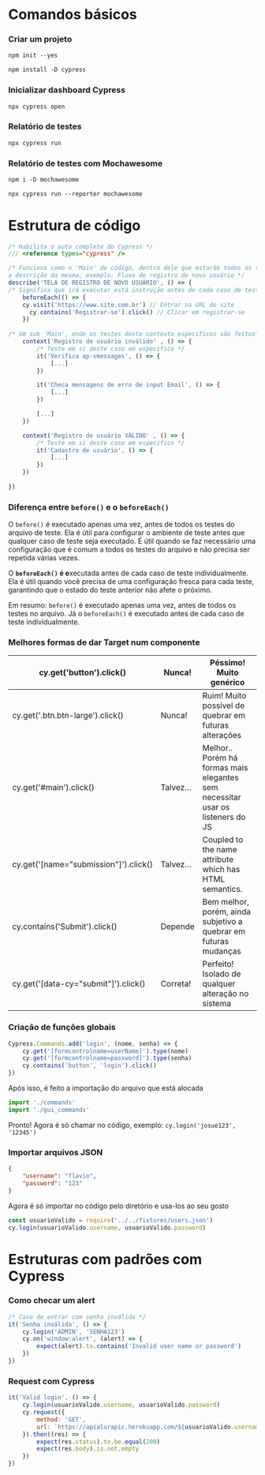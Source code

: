 # Comandos básicos

### Criar um projeto

```markdown
npm init --yes
```

```markdown
npm install -D cypress
```

### Inicializar dashboard Cypress

```markdown
npx cypress open
```

### Relatório de testes

```markdown
npx cypress run
```

### Relatório de testes com Mochawesome

```markdown
npm i -D mochawesome
```

```markdown
npx cypress run --reporter mochawesome
```

# Estrutura de código

```jsx
/* Habilita o auto complete do Cypress */
/// <reference types="cypress" />

/* Funciona como o 'Main' do código, dentro dele que estarão todos os testes referentes
a descrição da mesma, exemplo: Fluxo de registro de novo usuário */
describe('TELA DE REGISTRO DE NOVO USUÁRIO', () => {
/* Significa que irá executar está instrução antes de cada caso de teste */
	beforeEach(() => {
    cy.visit('https://www.site.com.br') // Entrar na URL do site
	  cy.contains('Registrar-se').click() // Clicar em registrar-se
	})
	
/* Um sub 'Main', onde os testes deste contexto especificos são feitos*/
	context('Registro de usuário inválido' , () => {
		/* Teste em si deste caso em especifico */
		it('Verifica ap-vmessages', () => { 
			[...]
		})

		it('Checa mensagens de erro de input Email', () => { 
			[...]
		})

		[...]
	})

	context('Registro de usuário VÁLIDO' , () => {
		/* Teste em si deste caso em especifico */
		it('Cadastro de usuário', () => { 
			[...]
		})
	})
	
})
```

### Diferença entre `before()` e o **`beforeEach()`**

O `before()` é executado apenas uma vez, antes de todos os testes do arquivo de teste. Ela é útil para configurar o ambiente de teste antes que qualquer caso de teste seja executado. É útil quando se faz necessário uma configuração que é comum a todos os testes do arquivo e não precisa ser repetida várias vezes.

O **`beforeEach()` é e**xecutada antes de cada caso de teste individualmente. Ela é útil quando você precisa de uma configuração fresca para cada teste, garantindo que o estado do teste anterior não afete o próximo.

Em resumo: `before()` é executado apenas uma vez, antes de todos os testes no arquivo. Já o `beforeEach()` é executado antes de cada caso de teste individualmente.

### Melhores formas de dar Target num componente

| cy.get('button').click() | Nunca! | Péssimo! Muito genérico |
| --- | --- | --- |
| cy.get('.btn.btn-large').click() | Nunca! | Ruim! Muito possível de quebrar em futuras alterações |
| cy.get('#main').click() | Talvez… | Melhor.. Porém há formas mais elegantes sem necessitar usar os listeners do JS |
| cy.get('[name="submission"]').click() | Talvez… | Coupled to the name attribute which has HTML semantics. |
| cy.contains('Submit').click() | Depende | Bem melhor, porém, ainda subjetivo a quebrar em futuras mudanças |
| cy.get('[data-cy="submit"]').click() | Correta! | Perfeito! Isolado de qualquer alteração no sistema |

### Criação de funções globais

```jsx
Cypress.Commands.add('login', (nome, senha) => {
    cy.get('[formcontrolname=userName]').type(nome)
    cy.get('[formcontrolname=password]').type(senha)
    cy.contains('button', 'login').click()
})
```

Após isso, é feito a importação do arquivo que está alocada 

```jsx
import './commands'
import './gui_commands'
```

Pronto! Agora é só chamar no código, exemplo: `cy.login('josue123', '12345')`

### Importar arquivos JSON

```json
{
    "username": "flavio",
    "password": "123"
}
```

Agora é só importar no código pelo diretório e usa-los ao seu gosto

```jsx
const usuarioValido = require('../../fixtures/users.json')
cy.login(usuarioValido.username, usuarioValido.password)
```

# Estruturas com padrões com Cypress

### Como checar um alert

```jsx
/* Caso de entrar com senha inválida */
it('Senha inválida', () => {
    cy.login('ADMIN', 'SENHA123')
    cy.on('window:alert', (alert) => {
        expect(alert).to.contains('Invalid user name or password')
    })
})
```

### Request com Cypress

```jsx
it('Valid login', () => {
    cy.login(usuarioValido.username, usuarioValido.password)
    cy.request({
        method: 'GET',
        url: `https://apialurapic.herokuapp.com/${usuarioValido.username}/photos?`
    }).then((res) => {
        expect(res.status).to.be.equal(200)
        expect(res.body).is.not.empty
    })
})
```
